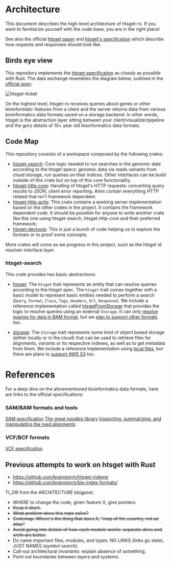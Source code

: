 # Architecture

This document describes the high-level architecture of htsget-rs. If you want to familiarize yourself with the code base, you are in the right place!

See also the official [htsget paper][htsget-paper] and [htsget's specification][htsget-spec] which describe how requests and responses should look like.

## Birds eye view

This repository implements the [htsget specification][htsget-spec] as closely as possible with Rust. The data exchange resembles the diagram below, outlined in the [official spec][htsget-spec]:

![htsget-ticket][htsget-ticket]

On the highest level, htsget-rs receives queries about genes or other bioinformatic features from a client and the server returns data from various bioinformatics data formats saved on a storage backend. In other words, htsget is the abstraction layer sitting between your client/visualizer/pipeline and the gory details of 10+ year old bioinformatics data formats.

## Code Map

This repository consists of a workspace composed by the following crates:

- [htsget-search](htsget-search): Core logic needed to run searches in the genomic data according to the htsget specs: genomic data via reads variants from cloud storage, run queries on their indices. Other interfaces can be build outside of this crate but on top of this core functionality. 
- [htsget-http-core](htsget-http-core): Handling of htsget's HTTP requests: converting query results to JSON, client error reporting. Aims contain everything HTTP related that isn't framework dependent.
- [htsget-http-actix](htsget-http-actix): This crate contains a working server implementation based on the other crates in the project. It contains the framework dependent code. It should be possible for anyone to write another crate like this one using htsget-search, htsget-http-core and their preferred framework;
- [htsget-devtools](htsget-devtools): This is just a bunch of code helping us to explore the formats or to proof some concepts.

More crates will come as we progress in this project, such as the htsget id resolver interface layer.

### htsget-search

This crate provides two basic abstractions:

- [htsget](htsget-search/src/htsget/mod.rs#L18): The `htsget` trait represents an entity that can resolve queries according to the htsget spec.
  The `htsget` trait comes together with a basic model to represent basic entities needed to perform a search (`Query`, `Format`, `Class`, `Tags`, `Headers`, `Url`, `Response`).
  We include a reference implementation called [htsgetFromStorage](htsget-search/src/htsget/from_storage.rs) that provides the logic to resolve queries using an external `Storage`.
  It can only [resolve queries for data in BAM format](htsget-search/src/htsget/bam_search.rs), but we [plan to support other formats](https://github.com/chris-zen/htsget-mvp/issues/7) too.

- [storage](htsget-search/src/storage/mod.rs): The `Storage` trait represents some kind of object based storage (either locally or in the cloud) that can be used to retrieve files for alignments, variants or its respective indexes, as well as to get metadata from them. We include a reference implementation using [local files](htsget-search/src/storage/local.rs), but there are plans to [support AWS S3](https://github.com/chris-zen/htsget-mvp/issues/9) too.

# References

For a deep dive on the aforementioned bioinformatics data formats, here are links to the official specifications:

### SAM/BAM formats and tools

[SAM specification](https://github.com/samtools/hts-specs/blob/master/SAMv1.pdf)
[The great *noodles* library](https://github.com/zaeleus/noodles)
[Inspecting, summarizing, and manipulating the read alignments](https://mtbgenomicsworkshop.readthedocs.io/en/latest/material/day3/mappingstats.html)

### VCF/BCF formats

[VCF specification](https://samtools.github.io/hts-specs/VCFv4.3.pdf)

## Previous attempts to work on htsget with Rust

- https://github.com/brainstorm/htsget-indexer
- https://github.com/brainstorm/bio-index-formats/


[htsget-spec]: https://samtools.github.io/hts-specs/htsget.html
[htsget-ticket]: https://samtools.github.io/hts-specs/pub/htsget-ticket.png
[htsget-paper]: https://academic.oup.com/bioinformatics/article/35/1/119/5040320

TL;DR from the ARCHITECTURE blogpost:

* WHERE to change the code, given feature X, give pointers.
* ~~Keep it short.~~
* ~~What problem does this repo solve?~~
* ~~Codemap: Where's the thing that does X, "map of the country, not an atlas"~~
* ~~Avoid going into details of how each module works: separate docs and xrefs are better.~~
* Do name important files, modules, and types: NO LINKS (links go stale), JUST NAMES (symbol search).
* Call-out architectural invariants: explain absence of something.
* Point out boundaries between layers and systems.